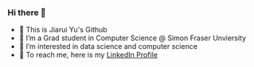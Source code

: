 ### Hi there 👋

- 🔭 This is Jiarui Yu's Github
- 🌱 I’m a Grad student in Computer Science @ Simon Fraser Unviersity
- 👯 I’m interested in data science and computer science
- 🤔 To reach me, here is my [LinkedIn Profile](https://www.linkedin.com/in/jiarui-yu-0b0ab522b/)


